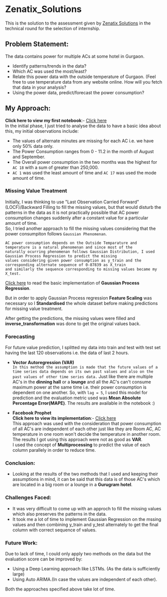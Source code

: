 # Zenatix_Solutions
This is the solution to the assessment given by [Zenatix Solutions](https://www.zenatix.com/) in the technical round for the selection of internship.

## **Problem Statement:**<br>
The data contains power for multiple ACs at some hotel in Gurgaon.
  - Identify patterns/trends in the data?
  - Which AC was used the most/least?
  - Relate this power data with the outside temperature of Gurgaon. (Feel free to use temperature data from any website online. How will you fetch that data in your analysis?
  - Using the power data, predict/forecast the power consumption?

## **My Approach:**<br>
**Click here to view my first notebook**:- [Click here](https://github.com/Gaurav1401/Zenatix_Solutions/blob/main/Part%20-%201.ipynb) <br>
In the initial phase, I just tried to analyse the data to have a basic idea about this, my initial observations include:
 - The values of alternate minutes are missing for each AC i.e. we have only 50% data only.
 - The Power Consumption ranges from 0 - 11.2 in the month of August and September.
 - The Overall power consumption in the two months was the highest for `AC 18` with a sum of greater than 250,000.
 - `AC 1` was used the least amount of time and `AC 17` was used the mode amount of time. 

### **Missing Value Treatment**
Initially, I was thinking to use "Last Observation Carried Forward"(LOCF)/Backward Filling to fill the missing values, but that would disturb the patterns in the data as it is not practically possible that AC power consumption changes suddenly after a constant value for a particular amount of time.<br>
So, I tried another approach to fill the missing values considering that the power consumpiton follows `Gaussian Phenomenan`.<br>
```
AC power consumption depends on the Outside Temparature and temperature is a natural phenomenan and since most of the 
naturally ocurring phenomenan follows Gaussian Distribution, I used Gaussian Process Regression to predict the missing 
values considering given power consumption as y_train and the corresponding alternate sequence of 0-87839 as X_train 
and similarly the sequence corresponding to missing values became my X_test.
```
[Click here](https://scikit-learn.org/stable/auto_examples/gaussian_process/plot_gpr_noisy_targets.html#sphx-glr-auto-examples-gaussian-process-plot-gpr-noisy-targets-py) to read the basic implementation of **Gaussian Process Regression**.

But in order to apply Gaussian Process regression **Feature Scaling** was necessary so I **Standardised** the whole dataset before making predictions for missing value treatment.

After getting the predictions, the missing values were filled and **inverse_transformation** was done to get the original values back.

### Forecasting 
For future value prediction, I splitted my data into train and test with test set having the last 120 observations i.e. the data of last 2 hours.

 - **Vector Autoregression (VAR)**<br>
 ```In this method the assumption is made that the future values of a time series data depends on its own past values and also on the past values of other time series data.```
 Just like there are multiple AC's in the **dinning hall** or a **lounge** and all the AC's can't consume maximum power at the same time i.e. their power consumption is dependent on one another.
 So, with ```lag = 5```, I used this model for prediction and the evaluation metric used was **Mean Absolute Percentage Error(MAPE)**. The results are available in the notebook :)
 
 - **Facebook Prophet**<br>
 **Click here to view its implementation**:- [Click here](https://github.com/Gaurav1401/Zenatix_Solutions/blob/main/Part%20-%202.ipynb)<br>
 This approach was used with the consideration that power consumption of all AC's are independent of each other just like they are Room AC, AC temperature in one room won't decide the temperature in another room.<br>
 The results I got using this approach were not as good as **VAR**.<br>
 I used the concept of **Multiprocessing** to predict the value of each column parallely in order to reduce time.
 
### Conclusion:
 - Looking at the results of the two methods that I used and keeping their assumptions in mind, it can be said that this data is of those AC's which are located in a big room or a lounge in a **Gurugram hotel**.

### Challenges Faced:
 - It was very difficult to come up with an approch to fill the missing values which also preserves the patterns in the data.
 - It took me a lot of time to implement Gaussian Regression on the mssing values and then combining y_train and y_test alternately to get the final column with correct sequence of values.

### Future Work:
Due to lack of time, I could only apply two methods on the data but the evaluation score can be improved by:
 - Using a Deep Learning approach like LSTMs. (As the data is sufficiently large)
 - Using Auto ARIMA.(In case the values are independent of each other).
 
Both the approaches specified above take lot of time.
 
 

